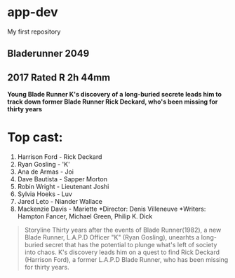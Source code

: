 # app-dev
My first repository
## Bladerunner 2049
2017 Rated R 2h 44mm
---
**Young Blade Runner K's discovery of a long-buried secrete leads him to track down former Blade Runner Rick Deckard, who's been missing for thirty years**
# Top cast:
1. Harrison Ford - Rick Deckard
2. Ryan Gosling - 'K'
3. Ana de Armas - Joi
4. Dave Bautista - Sapper Morton
5. Robin Wright - Lieutenant Joshi
6. Sylvia Hoeks - Luv
7. Jared Leto - Niander Wallace
8. Mackenzie Davis - Mariette
*Director: Denis Villeneuve
*Writers: Hampton Fancer, Michael Green, Philip K. Dick
>Storyline
>Thirty years after the events of Blade Runner(1982), a new Blade Runner, L.A.P.D Officer "K" (Ryan Gosling), unearhts a long-buried secret that has the potential to plunge what's left of society into chaos. K's discovery leads him on a quest to find Rick Deckard (Harrison Ford), a former L.A.P.D Blade Runner, who has been missing for thirty years.
